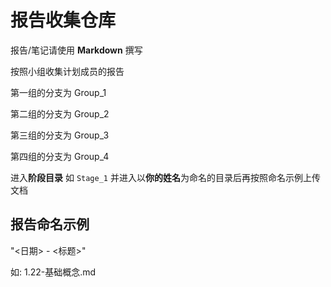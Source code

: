 # 报告收集仓库
报告/笔记请使用 **Markdown** 撰写

按照小组收集计划成员的报告

第一组的分支为 Group_1

第二组的分支为 Group_2

第三组的分支为 Group_3

第四组的分支为 Group_4

进入**阶段目录** 如 `Stage_1` 并进入以**你的姓名**为命名的目录后再按照命名示例上传文档

## 报告命名示例

"<日期> - <标题>"

如: 1.22-基础概念.md

